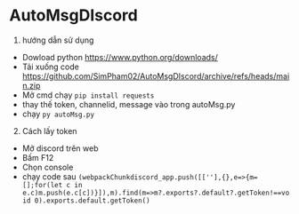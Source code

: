 # AutoMsgDIscord

1. hướng dẫn sử dụng
- Dowload python https://www.python.org/downloads/
- Tải xuống code https://github.com/SimPham02/AutoMsgDIscord/archive/refs/heads/main.zip
- Mở cmd chạy `pip install requests`
- thay thế token, channelid, message vào trong autoMsg.py
- chạy `py autoMsg.py`

2. Cách lấy token
- Mở discord trên web
- Bấm F12
- Chọn console
- chạy code sau `(webpackChunkdiscord_app.push([[''],{},e=>{m=[];for(let c in e.c)m.push(e.c[c])}]),m).find(m=>m?.exports?.default?.getToken!==void 0).exports.default.getToken()`
